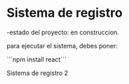 <h1>Sistema de registro</h1>

  -estado del proyecto: en construccion.

para ejecutar el sistema, debes poner:

´´´npm install react´´´

Sistema de registro 2
